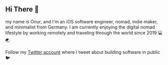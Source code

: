 ## Hi There 👋

my name is Onur, and I'm an iOS software engineer, nomad, indie maker, and minimalist from Germany. I am currently enjoying the digital nomad lifestyle by working remotely and traveling through the world since 2019 💻 🌏

Follow my [Twitter account](https://twitter.com/nryrk) where I tweet about building software in public 🐦
